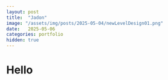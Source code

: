 ```yaml
---
layout: post
title:  "Jadon"
image: "/assets/img/posts/2025-05-04/newLevelDesign01.png"
date:   2025-05-06
categories: portfolio
hidden: true
---
```


# Hello
